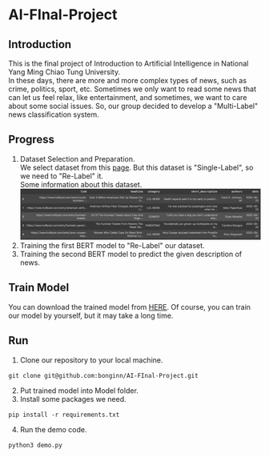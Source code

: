 # AI-FInal-Project
## Introduction
This is the final project of Introduction to Artificial Intelligence in National Yang Ming Chiao Tung University. </br>
In these days, there are more and more complex types of news, such as crime, politics, sport, etc. Sometimes we only want to read some news that can let us feel relax, like entertainment, and sometimes, we want to care about some social issues. So, our group decided to develop a "Multi-Label" news classification system.
## Progress
1. Dataset Selection and Preparation. </br>
We select dataset from this [page](https://www.kaggle.com/datasets/timilsinabimal/newsarticlecategories). But this dataset is "Single-Label", so we need to "Re-Label" it. </br>
Some information about this dataset. </br>
![dataset](./Picture/data.png)
2. Training the first BERT model to "Re-Label" our dataset. </br>
3. Training the second BERT model to predict the given description of news. 
## Train Model
You can download the trained model from [HERE](https://drive.google.com/file/d/15CcUbjFIZtIBTVe6X2kuVq63n4-XgDtA/view?usp=sharing). Of course, you can train our model by yourself, but it may take a long time.
## Run
1. Clone our repository to your local machine.
```cpp=
git clone git@github.com:bonginn/AI-FInal-Project.git
```
2. Put trained model into Model folder.
3. Install some packages we need.
```cpp=
pip install -r requirements.txt
```
4. Run the demo code.
```cpp=
python3 demo.py
```

